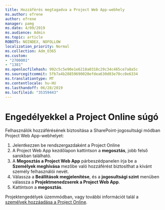 ```yaml
---
title: Hozzáférés megtagadva a Project Web App-webhely
ms.author: efrene
author: efrene
manager: pamg
ms.date: 4/09/2019
ms.audience: Admin
ms.topic: article
ROBOTS: NOINDEX, NOFOLLOW
localization_priority: Normal
ms.collection: Adm_O365
ms.custom:
- "2700001"
- "1381"
ms.openlocfilehash: 992c5c5e90e1e6218a0318c29c34c465ce7a8a5c
ms.sourcegitcommit: 5fb7a4b28859690020efdea630d03e70cc0e6334
ms.translationtype: MT
ms.contentlocale: hu-HU
ms.lasthandoff: 06/28/2019
ms.locfileid: "35359443"
---
```

# <a name="help-with-permissions-in-project-online"></a>Engedélyekkel a Project Online súgó

Felhasználók hozzáférésének biztosítása a SharePoint-jogosultsági módban Project Web App-webhelyet:

1. Jelentkezzen be rendszergazdaként a Project Online
2. A Project Web App kezdőlapon kattintson a **megosztás**, jobb felső sarokban található.
3. A **Megosztás a Project Web App** párbeszédpanelen írja be a **Személyek meghívása** mezőbe való hozzáférést biztosíthat a kívánt személy felhasználói nevét.
4. Válassza a **Beállítások megjelenítése**, és a **jogosultsági szint** menüben válassza a **Projektmenedzserek a Project Web App**.
5. Kattintson a **megosztás**.

Projektengedélyek üzemmódban, vagy további információt talál a [személyek hozzáadása a Project Online](https://docs.microsoft.com/projectonline/step-2-add-people-to-project-online).
